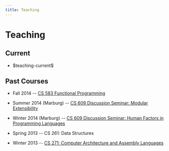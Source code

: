 ```yaml
---
title: Teaching
---
```


# Teaching

## Current

  * \$teaching-current\$


## Past Courses

  * Fall 2014 -- [CS 583 Functional Programming](/teaching/cs583-fa14/)
  
  * Summer 2014 (Marburg) -- [CS 609 Discussion Seminar: Modular Extensibility](/teaching/cs609-su14/)

  * Winter 2014 (Marburg) -- [CS 609 Discussion Seminar: Human Factors in Programming Languages](/teaching/cs609-wi14/)
  
  * Spring 2013 -- CS 261: Data Structures
  
  * Winter 2013 -- [CS 271: Computer Architecture and Assembly Languages](/cs271-wi13/)
